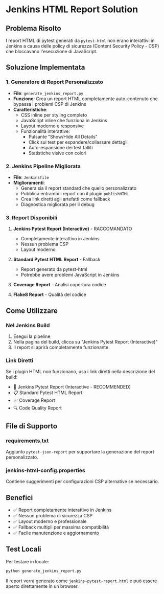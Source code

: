 # Jenkins HTML Report Solution

## Problema Risolto
I report HTML di pytest generati da `pytest-html` non erano interattivi in Jenkins a causa delle policy di sicurezza (Content Security Policy - CSP) che bloccavano l'esecuzione di JavaScript.

## Soluzione Implementata

### 1. Generatore di Report Personalizzato
- **File**: `generate_jenkins_report.py`
- **Funzione**: Crea un report HTML completamente auto-contenuto che bypassa i problemi CSP di Jenkins
- **Caratteristiche**:
  - CSS inline per styling completo
  - JavaScript inline che funziona in Jenkins
  - Layout moderno e responsive
  - Funzionalità interattive:
    - Pulsante "Show/Hide All Details"
    - Click sui test per espandere/collassare dettagli
    - Auto-espansione dei test falliti
    - Statistiche visive con colori

### 2. Jenkins Pipeline Migliorata
- **File**: `Jenkinsfile`
- **Miglioramenti**:
  - Genera sia il report standard che quello personalizzato
  - Pubblica entrambi i report con il plugin `publishHTML`
  - Crea link diretti agli artefatti come fallback
  - Diagnostica migliorata per il debug

### 3. Report Disponibili
1. **Jenkins Pytest Report (Interactive)** - RACCOMANDATO
   - Completamente interattivo in Jenkins
   - Nessun problema CSP
   - Layout moderno

2. **Standard Pytest HTML Report** - Fallback
   - Report generato da pytest-html
   - Potrebbe avere problemi JavaScript in Jenkins

3. **Coverage Report** - Analisi copertura codice
4. **Flake8 Report** - Qualità del codice

## Come Utilizzare

### Nel Jenkins Build
1. Esegui la pipeline
2. Nella pagina del build, clicca su "Jenkins Pytest Report (Interactive)"
3. Il report si aprirà completamente funzionante

### Link Diretti
Se i plugin HTML non funzionano, usa i link diretti nella descrizione del build:
- 🚀 Jenkins Pytest Report (Interactive - RECOMMENDED)
- 📋 Standard Pytest HTML Report  
- 📈 Coverage Report
- 🔍 Code Quality Report

## File di Supporto

### requirements.txt
Aggiunto `pytest-json-report` per supportare la generazione del report personalizzato.

### jenkins-html-config.properties
Contiene suggerimenti per configurazioni CSP alternative se necessario.

## Benefici
- ✅ Report completamente interattivo in Jenkins
- ✅ Nessun problema di sicurezza CSP
- ✅ Layout moderno e professionale
- ✅ Fallback multipli per massima compatibilità
- ✅ Facile manutenzione e aggiornamento

## Test Locali
Per testare in locale:
```bash
python generate_jenkins_report.py
```

Il report verrà generato come `jenkins-pytest-report.html` e può essere aperto direttamente in un browser.
